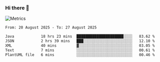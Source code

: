 ### Hi there 👋

![Metrics](https://github.com/radoapx/radoapx/blob/main/github-metrics.svg)

<!--START_SECTION:waka-->

```txt
From: 20 August 2025 - To: 27 August 2025

Java            18 hrs 23 mins  █████████████████████░░░░   83.62 %
JSON            2 hrs 39 mins   ███░░░░░░░░░░░░░░░░░░░░░░   12.10 %
XML             40 mins         ▓░░░░░░░░░░░░░░░░░░░░░░░░   03.05 %
Text            7 mins          ░░░░░░░░░░░░░░░░░░░░░░░░░   00.61 %
PlantUML file   6 mins          ░░░░░░░░░░░░░░░░░░░░░░░░░   00.46 %
```

<!--END_SECTION:waka-->

<!--
**radoapx/radoapx** is a ✨ _special_ ✨ repository because its `README.md` (this file) appears on your GitHub profile.

Here are some ideas to get you started:

- 🔭 I’m currently working on ...
- 🌱 I’m currently learning ...
- 👯 I’m looking to collaborate on ...
- 🤔 I’m looking for help with ...
- 💬 Ask me about ...
- 📫 How to reach me: ...
- 😄 Pronouns: ...
- ⚡ Fun fact: ...
-->
